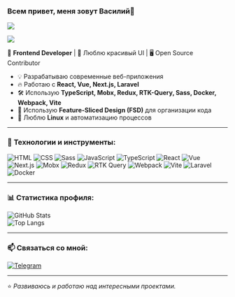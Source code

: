### Всем привет, меня зовут Василий👋

![](https://komarev.com/ghpvc/?username=Ignasiya)

[![](https://www.codewars.com/users/@Ignasiy93/badges/large)](https://www.codewars.com/users/@Ignasiy93)

🚀 **Frontend Developer** | 🎨 Люблю красивый UI | 🖥 Open Source Contributor  

- 💡 Разрабатываю современные веб-приложения
- 🔥 Работаю с **React, Vue, Next.js, Laravel**
- 🛠 Использую **TypeScript, Mobx, Redux, RTK-Query, Sass, Docker, Webpack, Vite**
- 📂 Использую **Feature-Sliced Design (FSD)** для организации кода
- 🐧 Люблю **Linux** и автоматизацию процессов

---

### 🚀 **Технологии и инструменты:**  

![HTML](https://img.shields.io/badge/HTML5-E34F26?style=for-the-badge&logo=html5&logoColor=white)
![CSS](https://img.shields.io/badge/CSS3-1572B6?style=for-the-badge&logo=css3&logoColor=white)
![Sass](https://img.shields.io/badge/Sass-CC6699?style=for-the-badge&logo=sass&logoColor=white)
![JavaScript](https://img.shields.io/badge/JavaScript-F7DF1E?style=for-the-badge&logo=javascript&logoColor=black)
![TypeScript](https://img.shields.io/badge/TypeScript-007ACC?style=for-the-badge&logo=typescript&logoColor=white)
![React](https://img.shields.io/badge/React-20232A?style=for-the-badge&logo=react&logoColor=61DAFB)
![Vue](https://img.shields.io/badge/Vue.js-4FC08D?style=for-the-badge&logo=vue.js&logoColor=white)
![Next.js](https://img.shields.io/badge/Next.js-000000?style=for-the-badge&logo=next.js&logoColor=white)
![Mobx](https://img.shields.io/badge/Mobx-orange?style=for-the-badge&logo=mobx&logoColor=white)
![Redux](https://img.shields.io/badge/Redux-764ABC?style=for-the-badge&logo=redux&logoColor=white)
![RTK Query](https://img.shields.io/badge/RTK--Query-764ABC?style=for-the-badge&logo=redux&logoColor=white)
![Webpack](https://img.shields.io/badge/Webpack-8DD6F9?style=for-the-badge&logo=webpack&logoColor=white)
![Vite](https://img.shields.io/badge/Vite-646CFF?style=for-the-badge&logo=vite&logoColor=white)
![Laravel](https://img.shields.io/badge/Laravel-FF2D20?style=for-the-badge&logo=laravel&logoColor=white)
![Docker](https://img.shields.io/badge/Docker-2496ED?style=for-the-badge&logo=docker&logoColor=white)

---

### 📊 **Статистика профиля:**

![GitHub Stats](https://github-readme-stats.vercel.app/api?username=Ignasiya&show_icons=true&theme=radical)  
![Top Langs](https://github-readme-stats.vercel.app/api/top-langs/?username=Ignasiya&layout=compact&theme=radical)  

---

### 📫 **Связаться со мной:**

[![Telegram](https://img.shields.io/badge/Telegram-26A5E4?style=for-the-badge&logo=telegram&logoColor=white)](https://t.me/Ignasyia)

---

⭐️ _Развиваюсь и работаю над интересными проектами._
